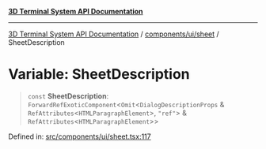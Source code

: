 [**3D Terminal System API Documentation**](../../../../README.md)

***

[3D Terminal System API Documentation](../../../../README.md) / [components/ui/sheet](../README.md) / SheetDescription

# Variable: SheetDescription

> `const` **SheetDescription**: `ForwardRefExoticComponent`\<`Omit`\<`DialogDescriptionProps` & `RefAttributes`\<`HTMLParagraphElement`\>, `"ref"`\> & `RefAttributes`\<`HTMLParagraphElement`\>\>

Defined in: [src/components/ui/sheet.tsx:117](https://github.com/Dicommunitas/ThreeJS_Terminal_3D/blob/31531b560b5bf5acf587cf3f1c2c703355c09988/src/components/ui/sheet.tsx#L117)
